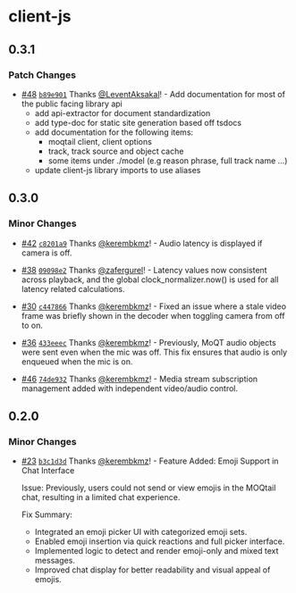 # client-js

## 0.3.1

### Patch Changes

- [#48](https://github.com/streaming-university/moqtail/pull/48) [`b89e901`](https://github.com/streaming-university/moqtail/commit/b89e901bcce0d70d5d07ae9baaccafefbe757550) Thanks [@LeventAksakal](https://github.com/LeventAksakal)! - Add documentation for most of the public facing library api
  - add api-extractor for document standardization
  - add type-doc for static site generation based off tsdocs
  - add documentation for the following items:
    - moqtail client, client options
    - track, track source and object cache
    - some items under ./model (e.g reason phrase, full track name ...)
  - update client-js library imports to use aliases

## 0.3.0

### Minor Changes

- [#42](https://github.com/streaming-university/moqtail/pull/42) [`c8201a9`](https://github.com/streaming-university/moqtail/commit/c8201a99f09cc97d5ae59c2a3bff76db317f1b45) Thanks [@kerembkmz](https://github.com/kerembkmz)! - Audio latency is displayed if camera is off.

- [#38](https://github.com/streaming-university/moqtail/pull/38) [`09098e2`](https://github.com/streaming-university/moqtail/commit/09098e22ec36e43e3de9a7daa46c5fb58a191624) Thanks [@zafergurel](https://github.com/zafergurel)! - Latency values now consistent across playback, and the global clock_normalizer.now() is used for all latency related calculations.

- [#30](https://github.com/streaming-university/moqtail/pull/30) [`c447866`](https://github.com/streaming-university/moqtail/commit/c447866eeaeae4d4a6e12217031ea9a3e666d988) Thanks [@kerembkmz](https://github.com/kerembkmz)! - Fixed an issue where a stale video frame was briefly shown in the decoder when toggling camera from off to on.

- [#36](https://github.com/streaming-university/moqtail/pull/36) [`433eeec`](https://github.com/streaming-university/moqtail/commit/433eeec83d7bf5a52c2003b4e14249693cac5598) Thanks [@kerembkmz](https://github.com/kerembkmz)! - Previously, MoQT audio objects were sent even when the mic was off. This fix ensures that audio is only enqueued when the mic is on.

- [#46](https://github.com/streaming-university/moqtail/pull/46) [`74de932`](https://github.com/streaming-university/moqtail/commit/74de932bfd6d002b350eda1e09208ca39975d745) Thanks [@kerembkmz](https://github.com/kerembkmz)! - Media stream subscription management added with independent video/audio control.

## 0.2.0

### Minor Changes

- [#23](https://github.com/streaming-university/moqtail/pull/23) [`b3c1d3d`](https://github.com/streaming-university/moqtail/commit/b3c1d3de5728eb33a51aca8883cc26467eb59639) Thanks [@kerembkmz](https://github.com/kerembkmz)! - Feature Added: Emoji Support in Chat Interface

  Issue:
  Previously, users could not send or view emojis in the MOQtail chat, resulting in a limited chat experience.

  Fix Summary:
  - Integrated an emoji picker UI with categorized emoji sets.
  - Enabled emoji insertion via quick reactions and full picker interface.
  - Implemented logic to detect and render emoji-only and mixed text messages.
  - Improved chat display for better readability and visual appeal of emojis.
